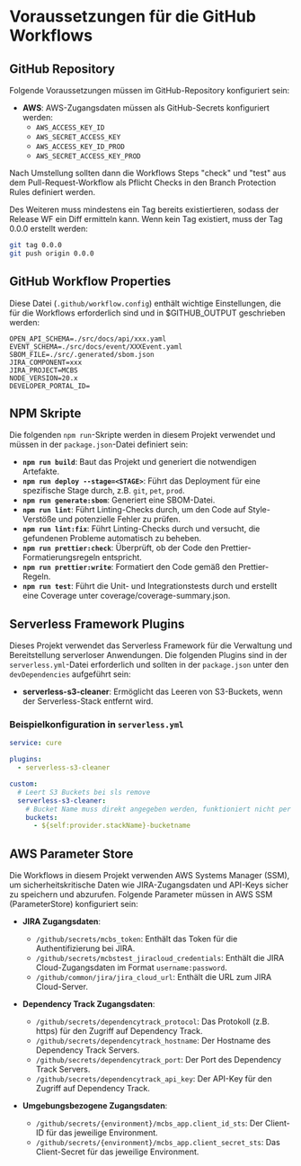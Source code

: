 # Voraussetzungen für die GitHub Workflows

## GitHub Repository

Folgende Voraussetzungen müssen im GitHub-Repository konfiguriert sein:

- **AWS**: AWS-Zugangsdaten müssen als GitHub-Secrets konfiguriert werden:
  - `AWS_ACCESS_KEY_ID`
  - `AWS_SECRET_ACCESS_KEY`
  - `AWS_ACCESS_KEY_ID_PROD`
  - `AWS_SECRET_ACCESS_KEY_PROD`

Nach Umstellung sollten dann die Workflows Steps "check" und "test" aus dem Pull-Request-Workflow als Pflicht Checks in den Branch Protection Rules definiert werden.

Des Weiteren muss mindestens ein Tag bereits existiertieren, sodass der Release WF ein Diff ermitteln kann. Wenn kein Tag existiert, muss der Tag 0.0.0 erstellt werden:

```bash
git tag 0.0.0
git push origin 0.0.0
```

## GitHub Workflow Properties

Diese Datei (`.github/workflow.config`) enthält wichtige Einstellungen, die für die Workflows erforderlich sind und in $GITHUB_OUTPUT geschrieben werden:

```properties
OPEN_API_SCHEMA=./src/docs/api/xxx.yaml
EVENT_SCHEMA=./src/docs/event/XXXEvent.yaml
SBOM_FILE=./src/.generated/sbom.json
JIRA_COMPONENT=xxx
JIRA_PROJECT=MCBS
NODE_VERSION=20.x
DEVELOPER_PORTAL_ID=
```

## NPM Skripte

Die folgenden `npm run`-Skripte werden in diesem Projekt verwendet und müssen in der `package.json`-Datei definiert sein:

- **`npm run build`**: Baut das Projekt und generiert die notwendigen Artefakte.
- **`npm run deploy --stage=<STAGE>`**: Führt das Deployment für eine spezifische Stage durch, z.B. `git`, `pet`, `prod`.
- **`npm run generate:sbom`**: Generiert eine SBOM-Datei.
- **`npm run lint`**: Führt Linting-Checks durch, um den Code auf Style-Verstöße und potenzielle Fehler zu prüfen.
- **`npm run lint:fix`**: Führt Linting-Checks durch und versucht, die gefundenen Probleme automatisch zu beheben.
- **`npm run prettier:check`**: Überprüft, ob der Code den Prettier-Formatierungsregeln entspricht.
- **`npm run prettier:write`**: Formatiert den Code gemäß den Prettier-Regeln.
- **`npm run test`**: Führt die Unit- und Integrationstests durch und erstellt eine Coverage unter coverage/coverage-summary.json.

## Serverless Framework Plugins

Dieses Projekt verwendet das Serverless Framework für die Verwaltung und Bereitstellung serverloser Anwendungen. Die folgenden Plugins sind in der `serverless.yml`-Datei erforderlich und sollten in der `package.json` unter den `devDependencies` aufgeführt sein:

- **serverless-s3-cleaner**: Ermöglicht das Leeren von S3-Buckets, wenn der Serverless-Stack entfernt wird.

### Beispielkonfiguration in `serverless.yml`

```yaml
service: cure

plugins:
  - serverless-s3-cleaner

custom:
  # Leert S3 Buckets bei sls remove
  serverless-s3-cleaner:
    # Bucket Name muss direkt angegeben werden, funktioniert nicht per !Ref / !GetAtt
    buckets:
      - ${self:provider.stackName}-bucketname
```

## AWS Parameter Store

Die Workflows in diesem Projekt verwenden AWS Systems Manager (SSM), um sicherheitskritische Daten wie JIRA-Zugangsdaten und API-Keys sicher zu speichern und abzurufen. Folgende Parameter müssen in AWS SSM (ParameterStore) konfiguriert sein:

- **JIRA Zugangsdaten**:

  - `/github/secrets/mcbs_token`: Enthält das Token für die Authentifizierung bei JIRA.
  - `/github/secrets/mcbstest_jiracloud_credentials`: Enthält die JIRA Cloud-Zugangsdaten im Format `username:password`.
  - `/github/common/jira/jira_cloud_url`: Enthält die URL zum JIRA Cloud-Server.

- **Dependency Track Zugangsdaten**:

  - `/github/secrets/dependencytrack_protocol`: Das Protokoll (z.B. https) für den Zugriff auf Dependency Track.
  - `/github/secrets/dependencytrack_hostname`: Der Hostname des Dependency Track Servers.
  - `/github/secrets/dependencytrack_port`: Der Port des Dependency Track Servers.
  - `/github/secrets/dependencytrack_api_key`: Der API-Key für den Zugriff auf Dependency Track.

- **Umgebungsbezogene Zugangsdaten**:
  - `/github/secrets/{environment}/mcbs_app.client_id_sts`: Der Client-ID für das jeweilige Environment.
  - `/github/secrets/{environment}/mcbs_app.client_secret_sts`: Das Client-Secret für das jeweilige Environment.
